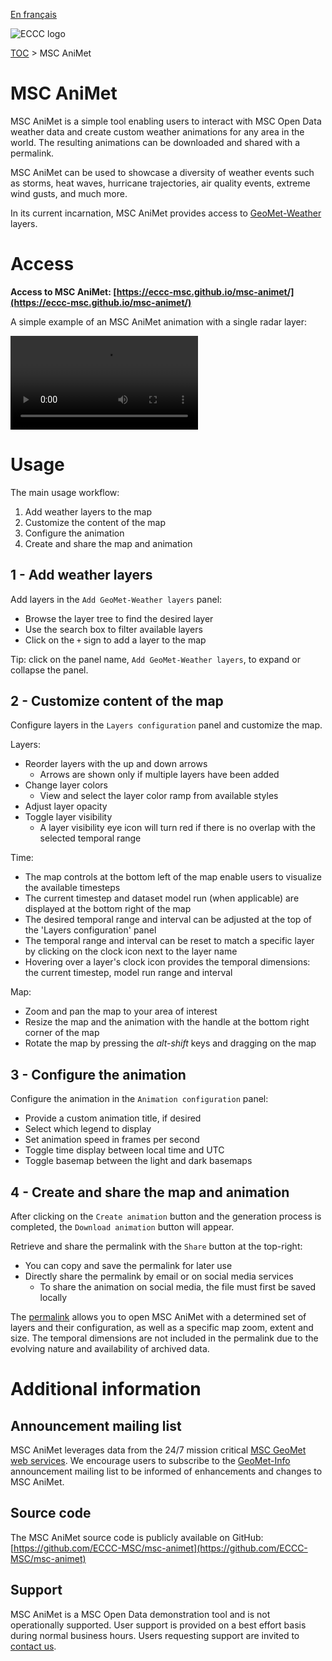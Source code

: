 [En français](readme_fr.md)

![ECCC logo](../img_eccc-logo.png)

[TOC](../readme_en.md) > MSC AniMet

# MSC AniMet

MSC AniMet is a simple tool enabling users to interact with MSC Open Data weather data and create custom weather animations for any area in the world. The resulting animations can be downloaded and shared with a permalink.

MSC AniMet can be used to showcase a diversity of weather events such as storms, heat waves, hurricane trajectories, air quality events, extreme wind gusts, and much more.

In its current incarnation, MSC AniMet provides access to [GeoMet-Weather](../msc-geomet/readme_en.md) layers.

# Access

**Access to MSC AniMet: [https://eccc-msc.github.io/msc-animet/](https://eccc-msc.github.io/msc-animet/)**

A simple example of an MSC AniMet animation with a single radar layer:

<video controls>
  <source src="https://collaboration.cmc.ec.gc.ca/cmc/cmos/public_doc/msc-animet/MSC-AniMet_Radar-Rain_South-Ontario_20230323T0830Z.mp4" type="video/mp4">
</video>


# Usage

The main usage workflow:

1. Add weather layers to the map
2. Customize the content of the map
3. Configure the animation
4. Create and share the map and animation

## 1 - Add weather layers

Add layers in the `Add GeoMet-Weather layers` panel:

* Browse the layer tree to find the desired layer
* Use the search box to filter available layers
* Click on the `+` sign to add a layer to the map

Tip: click on the panel name, `Add GeoMet-Weather layers`, to expand or collapse the panel.

## 2 - Customize content of the map

Configure layers in the `Layers configuration` panel and customize the map.

Layers:

* Reorder layers with the up and down arrows
  * Arrows are shown only if multiple layers have been added
* Change layer colors
  * View and select the layer color ramp from available styles
* Adjust layer opacity
* Toggle layer visibility
  * A layer visibility eye icon will turn red if there is no overlap with the selected temporal range

Time:

* The map controls at the bottom left of the map enable users to visualize the available timesteps
* The current timestep and dataset model run (when applicable) are displayed at the bottom right of the map
* The desired temporal range and interval can be adjusted at the top of the 'Layers configuration' panel
* The temporal range and interval can be reset to match a specific layer by clicking on the clock icon next to the layer name
* Hovering over a layer's clock icon provides the temporal dimensions: the current timestep, model run range and interval

Map:

* Zoom and pan the map to your area of interest
* Resize the map and the animation with the handle at the bottom right corner of the map
* Rotate the map by pressing the _alt-shift_ keys and dragging on the map

## 3 - Configure the animation

Configure the animation in the `Animation configuration` panel:

* Provide a custom animation title, if desired
* Select which legend to display
* Set animation speed in frames per second
* Toggle time display between local time and UTC
* Toggle basemap between the light and dark basemaps

## 4 - Create and share the map and animation

After clicking on the `Create animation` button and the generation process is completed, the `Download animation` button will appear.

Retrieve and share the permalink with the `Share` button at the top-right:

* You can copy and save the permalink for later use
* Directly share the permalink by email or on social media services
  * To share the animation on social media, the file must first be saved locally

The [permalink](https://en.wikipedia.org/wiki/Permalink) allows you to open MSC AniMet with a determined set of layers and their configuration, as well as a specific map zoom, extent and size. The temporal dimensions are not included in the permalink due to the evolving nature and availability of archived data.

# Additional information

## Announcement mailing list

MSC AniMet leverages data from the 24/7 mission critical [MSC GeoMet web services](../msc-geomet/readme_en.md). We encourage users to subscribe to the [GeoMet-Info](https://lists.ec.gc.ca/cgi-bin/mailman/listinfo/geomet-info) announcement mailing list to be informed of enhancements and changes to MSC AniMet.

## Source code

The MSC AniMet source code is publicly available on GitHub: [https://github.com/ECCC-MSC/msc-animet](https://github.com/ECCC-MSC/msc-animet)

## Support

MSC AniMet is a MSC Open Data demonstration tool and is not operationally supported. User support is provided on a best effort basis during normal business hours. Users requesting support are invited to [contact us](https://www.weather.gc.ca/mainmenu/contact_us_e.html).
